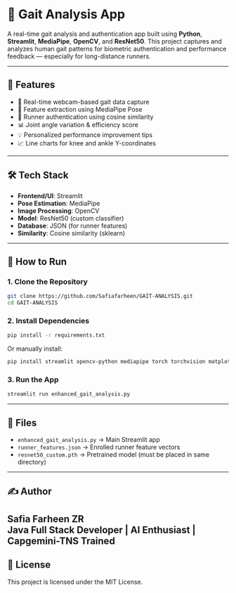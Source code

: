 # 🏃 Gait Analysis App

A real-time gait analysis and authentication app built using **Python**, **Streamlit**, **MediaPipe**, **OpenCV**, and **ResNet50**. This project captures and analyzes human gait patterns for biometric authentication and performance feedback — especially for long-distance runners.

---

## 📌 Features

- 🎥 Real-time webcam-based gait data capture
- 🧠 Feature extraction using MediaPipe Pose
- 🔐 Runner authentication using cosine similarity
- 📊 Joint angle variation & efficiency score
- 💡 Personalized performance improvement tips
- 📈 Line charts for knee and ankle Y-coordinates

---

## 🛠 Tech Stack

- **Frontend/UI**: Streamlit
- **Pose Estimation**: MediaPipe
- **Image Processing**: OpenCV
- **Model**: ResNet50 (custom classifier)
- **Database**: JSON (for runner features)
- **Similarity**: Cosine similarity (sklearn)

---

## 🚀 How to Run

### 1. Clone the Repository

```bash
git clone https://github.com/Safiafarheen/GAIT-ANALYSIS.git
cd GAIT-ANALYSIS
```

### 2. Install Dependencies

```bash
pip install -r requirements.txt
```

Or manually install:

```bash
pip install streamlit opencv-python mediapipe torch torchvision matplotlib scikit-learn numpy
```

### 3. Run the App

```bash
streamlit run enhanced_gait_analysis.py
```

---

## 📂 Files

- `enhanced_gait_analysis.py` → Main Streamlit app
- `runner_features.json` → Enrolled runner feature vectors
- `resnet50_custom.pth` → Pretrained model (must be placed in same directory)

---

## ✍️ Author

**Safia Farheen ZR**  
Java Full Stack Developer | AI Enthusiast | Capgemini-TNS Trained  
---

## 📄 License

This project is licensed under the MIT License.
